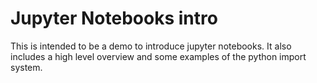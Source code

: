 # Jupyter Notebooks intro

This is intended to be a demo to introduce jupyter notebooks. It also includes a high level overview and some examples of the python import system.
